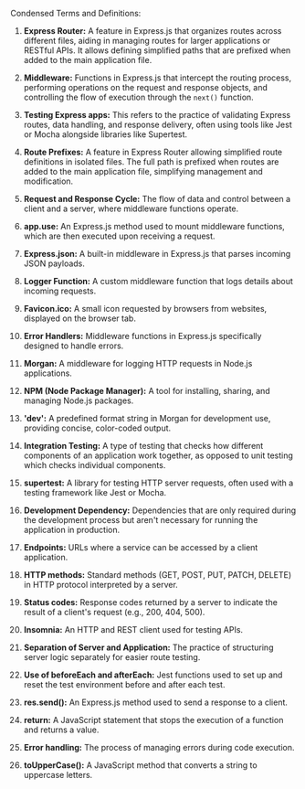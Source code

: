 
Condensed Terms and Definitions:

1. **Express Router:** A feature in Express.js that organizes routes across different files, aiding in managing routes for larger applications or RESTful APIs. It allows defining simplified paths that are prefixed when added to the main application file.

2. **Middleware:** Functions in Express.js that intercept the routing process, performing operations on the request and response objects, and controlling the flow of execution through the `next()` function.

3. **Testing Express apps:** This refers to the practice of validating Express routes, data handling, and response delivery, often using tools like Jest or Mocha alongside libraries like Supertest.

4. **Route Prefixes:** A feature in Express Router allowing simplified route definitions in isolated files. The full path is prefixed when routes are added to the main application file, simplifying management and modification.

5. **Request and Response Cycle:** The flow of data and control between a client and a server, where middleware functions operate.

6. **app.use:** An Express.js method used to mount middleware functions, which are then executed upon receiving a request.

7. **Express.json:** A built-in middleware in Express.js that parses incoming JSON payloads.

8. **Logger Function:** A custom middleware function that logs details about incoming requests.

9. **Favicon.ico:** A small icon requested by browsers from websites, displayed on the browser tab.

10. **Error Handlers:** Middleware functions in Express.js specifically designed to handle errors.

11. **Morgan:** A middleware for logging HTTP requests in Node.js applications.

12. **NPM (Node Package Manager):** A tool for installing, sharing, and managing Node.js packages.

13. **'dev':** A predefined format string in Morgan for development use, providing concise, color-coded output.

14. **Integration Testing:** A type of testing that checks how different components of an application work together, as opposed to unit testing which checks individual components.

15. **supertest:** A library for testing HTTP server requests, often used with a testing framework like Jest or Mocha.

16. **Development Dependency:** Dependencies that are only required during the development process but aren't necessary for running the application in production.

17. **Endpoints:** URLs where a service can be accessed by a client application.

18. **HTTP methods:** Standard methods (GET, POST, PUT, PATCH, DELETE) in HTTP protocol interpreted by a server.

19. **Status codes:** Response codes returned by a server to indicate the result of a client's request (e.g., 200, 404, 500).

20. **Insomnia:** An HTTP and REST client used for testing APIs.

21. **Separation of Server and Application:** The practice of structuring server logic separately for easier route testing.

22. **Use of beforeEach and afterEach:** Jest functions used to set up and reset the test environment before and after each test.

23. **res.send():** An Express.js method used to send a response to a client.

24. **return:** A JavaScript statement that stops the execution of a function and returns a value.

25. **Error handling:** The process of managing errors during code execution.

26. **toUpperCase():** A JavaScript method that converts a string to uppercase letters.